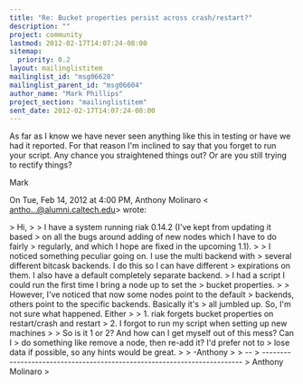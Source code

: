 ```yaml
---
title: "Re: Bucket properties persist across crash/restart?"
description: ""
project: community
lastmod: 2012-02-17T14:07:24-08:00
sitemap:
  priority: 0.2
layout: mailinglistitem
mailinglist_id: "msg06628"
mailinglist_parent_id: "msg06604"
author_name: "Mark Phillips"
project_section: "mailinglistitem"
sent_date: 2012-02-17T14:07:24-08:00
---
```



As far as I know we have never seen anything like this in testing or have
we had it reported. For that reason I'm inclined to say that you forget to
run your script. Any chance you straightened things out? Or are you still
trying to rectify things?

Mark


On Tue, Feb 14, 2012 at 4:00 PM, Anthony Molinaro &lt;
antho...@alumni.caltech.edu&gt; wrote:

&gt; Hi,
&gt;
&gt; I have a system running riak 0.14.2 (I've kept from updating it based
&gt; on all the bugs around adding of new nodes which I have to do fairly
&gt; regularly, and which I hope are fixed in the upcoming 1.1).
&gt;
&gt; I noticed something peculiar going on. I use the multi backend with
&gt; several different bitcask backends. I do this so I can have different
&gt; expirations on them. I also have a default completely separate backend.
&gt; I had a script I could run the first time I bring a node up to set the
&gt; bucket properties.
&gt;
&gt; However, I've noticed that now some nodes point to the default
&gt; backends, others point to the specific backends. Basically it's
&gt; all jumbled up. So, I'm not sure what happened. Either
&gt;
&gt; 1. riak forgets bucket properties on restart/crash and restart
&gt; 2. I forgot to run my script when setting up new machines
&gt;
&gt; So is it 1 or 2? And how can I get myself out of this mess? Can I
&gt; do something like remove a node, then re-add it? I'd prefer not to
&gt; lose data if possible, so any hints would be great.
&gt;
&gt; -Anthony
&gt;
&gt; --
&gt; ------------------------------------------------------------------------
&gt; Anthony Molinaro 
&gt;

